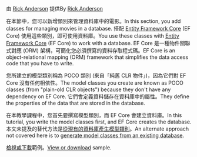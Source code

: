 <span data-ttu-id="0d40f-101">由 [Rick Anderson](https://twitter.com/RickAndMSFT) 提供</span><span class="sxs-lookup"><span data-stu-id="0d40f-101">By [Rick Anderson](https://twitter.com/RickAndMSFT)</span></span>

<span data-ttu-id="0d40f-102">在本節中，您可以新增類別來管理資料庫中的電影。</span><span class="sxs-lookup"><span data-stu-id="0d40f-102">In this section, you add classes for managing movies in a database.</span></span> <span data-ttu-id="0d40f-103">搭配 [Entity Framework Core](https://docs.microsoft.com/ef/core) (EF Core) 使用這些類別，即可使用資料庫。</span><span class="sxs-lookup"><span data-stu-id="0d40f-103">You use these classes with [Entity Framework Core](https://docs.microsoft.com/ef/core) (EF Core) to work with a database.</span></span> <span data-ttu-id="0d40f-104">EF Core 是一種物件關聯式對應 (ORM) 架構，可簡化您必須撰寫的資料存取程式碼。</span><span class="sxs-lookup"><span data-stu-id="0d40f-104">EF Core is an object-relational mapping (ORM) framework that simplifies the data access code that you have to write.</span></span>

<span data-ttu-id="0d40f-105">您所建立的模型類別稱為 POCO 類別 (來自「純舊 CLR 物件」)，因為它們對 EF Core 沒有任何相依性。</span><span class="sxs-lookup"><span data-stu-id="0d40f-105">The model classes you create are known as POCO classes (from "plain-old CLR objects") because they don't have any dependency on EF Core.</span></span> <span data-ttu-id="0d40f-106">它們會定義資料儲存在資料庫中的屬性。</span><span class="sxs-lookup"><span data-stu-id="0d40f-106">They define the properties of the data that are stored in the database.</span></span>

<span data-ttu-id="0d40f-107">在本教學課程中，您首先要撰寫模型類別，而 EF Core 會建立資料庫。</span><span class="sxs-lookup"><span data-stu-id="0d40f-107">In this tutorial, you write the model classes first, and EF Core creates the database.</span></span> <span data-ttu-id="0d40f-108">本文未提及的替代方法是[從現有的資料庫產生模型類別](https://docs.microsoft.com/ef/core/get-started/aspnetcore/existing-db)。</span><span class="sxs-lookup"><span data-stu-id="0d40f-108">An alternate approach not covered here is to [generate model classes from an existing database](https://docs.microsoft.com/ef/core/get-started/aspnetcore/existing-db).</span></span>

<span data-ttu-id="0d40f-109">[檢視或下載](https://github.com/aspnet/Docs/tree/master/aspnetcore/tutorials/razor-pages/razor-pages-start/sample/RazorPagesMovie)範例。</span><span class="sxs-lookup"><span data-stu-id="0d40f-109">[View or download](https://github.com/aspnet/Docs/tree/master/aspnetcore/tutorials/razor-pages/razor-pages-start/sample/RazorPagesMovie) sample.</span></span>